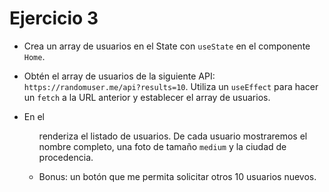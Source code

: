 # Ejercicio 3

-   Crea un array de usuarios en el State con `useState` en el componente `Home`.

-   Obtén el array de usuarios de la siguiente API: `https://randomuser.me/api?results=10`. Utiliza un `useEffect` para hacer un `fetch` a la URL anterior y establecer el array de usuarios.

-   En el <ul> renderiza el listado de usuarios. De cada usuario mostraremos el nombre completo, una foto de tamaño `medium` y la ciudad de procedencia.

-   Bonus: un botón que me permita solicitar otros 10 usuarios nuevos.
